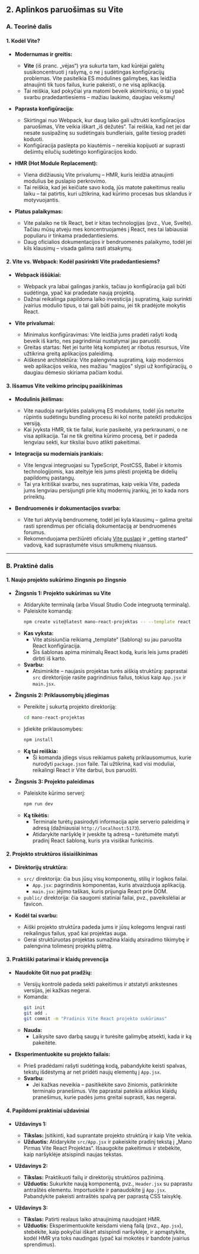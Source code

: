 ## 2. Aplinkos paruošimas su Vite

### A. Teorinė dalis

#### 1. Kodėl Vite?  
- **Modernumas ir greitis:**  
  - **Vite** (iš pranc. „vėjas“) yra sukurta tam, kad kūrėjai galėtų susikoncentruoti į rašymą, o ne į sudėtingas konfigūracijų problemas. Vite pasitelkia ES modulines galimybes, kas leidžia atnaujinti tik tuos failus, kurie pakeisti, o ne visą aplikaciją.  
  - Tai reiškia, kad pokyčiai yra matomi beveik akimirksniu, o tai ypač svarbu pradedantiesiems – mažiau laukimo, daugiau veiksmų!

- **Paprasta konfigūracija:**  
  - Skirtingai nuo Webpack, kur daug laiko gali užtrukti konfigūracijos paruošimas, Vite veikia iškart „iš dėžutės“. Tai reiškia, kad net jei dar nesate susipažinę su sudėtingais bundleriais, galite tiesiog pradėti koduoti.
  - Konfigūracija paslėpta po kiautėmis – nereikia kopijuoti ar suprasti dešimtų eilučių sudėtingo konfigūracijos kodo.

- **HMR (Hot Module Replacement):**  
  - Viena didžiausių Vite privalumų – HMR, kuris leidžia atnaujinti modulius be puslapio perkrovimo.  
  - Tai reiškia, kad jei keičiate savo kodą, jūs matote pakeitimus realiu laiku – tai patirtis, kuri užtikrina, kad kūrimo procesas bus sklandus ir motyvuojantis.

- **Platus palaikymas:**  
  - Vite palaiko ne tik React, bet ir kitas technologijas (pvz., Vue, Svelte). Tačiau mūsų atveju mes koncentruojamės į React, nes tai labiausiai populiaru ir tinkama pradedantiesiems.
  - Daug oficialios dokumentacijos ir bendruomenės palaikymo, todėl jei kils klausimų – visada galima rasti atsakymų.

#### 2. Vite vs. Webpack: Kodėl pasirinkti Vite pradedantiesiems?  
- **Webpack iššūkiai:**  
  - Webpack yra labai galingas įrankis, tačiau jo konfigūracija gali būti sudėtinga, ypač kai pradedate naują projektą.  
  - Dažnai reikalinga papildoma laiko investicija į supratimą, kaip surinkti įvairius modulio tipus, o tai gali būti painu, jei tik pradėjote mokytis React.

- **Vite privalumai:**  
  - Minimalus konfigūravimas: Vite leidžia jums pradėti rašyti kodą beveik iš karto, nes pagrindiniai nustatymai jau paruošti.
  - Greitas startas: Net jei turite lėtą kompiuterį ar ribotus resursus, Vite užtikrina greitą aplikacijos paleidimą.
  - Aiškesnė architektūra: Vite palengvina supratimą, kaip modernios web aplikacijos veikia, nes mažiau "magijos" slypi už konfigūracijų, o daugiau dėmesio skiriama pačiam kodui.

#### 3. Išsamus Vite veikimo principų paaiškinimas  
- **Modulinis įkėlimas:**  
  - Vite naudoja naršyklės palaikymą ES modulams, todėl jūs neturite rūpintis sudėtingu bundling procesu iki kol norite pateikti produkcijos versiją.
  - Kai įvyksta HMR, tik tie failai, kurie pasikeitė, yra perkraunami, o ne visa aplikacija. Tai ne tik greitina kūrimo procesą, bet ir padeda lengviau sekti, kur tiksliai buvo atlikti pakeitimai.

- **Integracija su moderniais įrankiais:**  
  - Vite lengvai integruojasi su TypeScript, PostCSS, Babel ir kitomis technologijomis, kas ateityje leis jums plėsti projektą be didelių papildomų pastangų.
  - Tai yra kritiškai svarbu, nes supratimas, kaip veikia Vite, padeda jums lengviau persijungti prie kitų modernių įrankių, jei to kada nors prireiktų.

- **Bendruomenės ir dokumentacijos svarba:**  
  - Vite turi aktyvią bendruomenę, todėl jei kyla klausimų – galima greitai rasti sprendimus per oficialią dokumentaciją ar bendruomenės forumus.
  - Rekomenduojama peržiūrėti oficialų [Vite puslapį](https://vitejs.dev) ir „getting started“ vadovą, kad suprastumėte visus smulkmenų niuansus.

---

### B. Praktinė dalis

#### 1. Naujo projekto sukūrimo žingsnis po žingsnio  
- **Žingsnis 1: Projekto sukūrimas su Vite**  
  - Atidarykite terminalą (arba Visual Studio Code integruotą terminalą).  
  - Paleiskite komandą:
    ```bash
    npm create vite@latest mano-react-projektas -- --template react
    ```
  - **Kas vyksta:**  
    - Vite atsisiunčia reikiamą „template“ (šabloną) su jau paruošta React konfigūracija.
    - Šis šablonas apima minimalų React kodą, kuris leis jums pradėti dirbti iš karto.  
  - **Svarbu:**  
    - Atsiminkite – naujasis projektas turės aiškią struktūrą: paprastai `src` direktorijoje rasite pagrindinius failus, tokius kaip `App.jsx` ir `main.jsx`.

- **Žingsnis 2: Priklausomybių įdiegimas**  
  - Pereikite į sukurtą projekto direktoriją:
    ```bash
    cd mano-react-projektas
    ```
  - Įdiekite priklausomybes:
    ```bash
    npm install
    ```
  - **Ką tai reiškia:**  
    - Ši komanda įdiegs visus reikiamus paketų priklausomumus, kurie nurodyti `package.json` faile. Tai užtikrina, kad visi moduliai, reikalingi React ir Vite darbui, bus paruošti.

- **Žingsnis 3: Projekto paleidimas**  
  - Paleiskite kūrimo serverį:
    ```bash
    npm run dev
    ```
  - **Ką tikėtis:**  
    - Terminale turėtų pasirodyti informacija apie serverio paleidimą ir adresą (dažniausiai `http://localhost:5173`).
    - Atidarykite naršyklę ir įveskite tą adresą – turėtumėte matyti pradinį React šabloną, kuris yra visiškai funkcinis.

#### 2. Projekto struktūros išsiaiškinimas  
- **Direktorijų struktūra:**  
  - `src/` direktorija: čia bus jūsų visų komponentų, stilių ir logikos failai.  
    - `App.jsx`: pagrindinis komponentas, kuris atvaizduoja aplikaciją.  
    - `main.jsx`: įėjimo taškas, kuris prijungia React prie DOM.
  - `public/` direktorija: čia saugomi statiniai failai, pvz., paveikslėliai ar favicon.

- **Kodėl tai svarbu:**  
  - Aiški projekto struktūra padeda jums ir jūsų kolegoms lengvai rasti reikalingus failus, ypač kai projektas auga.
  - Gerai struktūruotas projektas sumažina klaidų atsiradimo tikimybę ir palengvina tolimesnį projektų plėtrą.

#### 3. Praktiški patarimai ir klaidų prevencija  
- **Naudokite Git nuo pat pradžių:**  
  - Versijų kontrolė padeda sekti pakeitimus ir atstatyti ankstesnes versijas, jei kažkas negerai.  
  - Komanda:  
    ```bash
    git init
    git add .
    git commit -m "Pradinis Vite React projekto sukūrimas"
    ```
  - **Nauda:**  
    - Laikysite savo darbą saugų ir turėsite galimybę atsekti, kada ir ką pakeitėte.

- **Eksperimentuokite su projekto failais:**  
  - Prieš pradėdami rašyti sudėtingą kodą, pabandykite keisti spalvas, tekstų išdėstymą ar net pridėti naujų elementų į `App.jsx`.
  - **Svarbu:**  
    - Jei kažkas neveikia – pasitikėkite savo žiniomis, patikrinkite terminalo pranešimus. Vite paprastai pateikia aiškius klaidų pranešimus, kurie padės jums greitai suprasti, kas negerai.

#### 4. Papildomi praktiniai uždaviniai  
- **Uždavinys 1:**  
  - **Tikslas:** Įsitikinti, kad suprantate projekto struktūrą ir kaip Vite veikia.
  - **Užduotis:** Atidarykite `src/App.jsx` ir pakeiskite pradinį tekstą į „Mano Pirmas Vite React Projektas“. Išsaugokite pakeitimus ir stebėkite, kaip naršyklėje atsispindi naujas tekstas.
  
- **Uždavinys 2:**  
  - **Tikslas:** Praktikuoti failų ir direktorijų struktūros pažinimą.
  - **Užduotis:** Sukurkite naują komponentą, pvz., `Header.jsx` su paprastu antraštės elementu. Importuokite ir panaudokite jį `App.jsx`. Pabandykite pakeisti antraštės spalvą per paprastą CSS taisyklę.
  
- **Uždavinys 3:**  
  - **Tikslas:** Patirti realaus laiko atnaujinimą naudojant HMR.
  - **Užduotis:** Eksperimentuokite keisdami vieną failą (pvz., `App.jsx`), stebėkite, kaip pokyčiai iškart atsispindi naršyklėje, ir apmąstykite, kodėl HMR yra toks naudingas (ypač kai mokotės ir bandote įvairius sprendimus).

